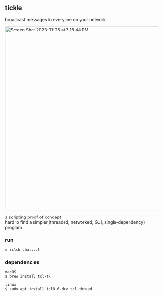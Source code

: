 ## tickle
broadcast messages to everyone on your network

<img width="607" alt="Screen Shot 2023-01-25 at 7 18 44 PM" src="https://user-images.githubusercontent.com/48459292/214724541-df833902-b1d0-4b0b-ae25-babc543c914b.png">

a [scripting](https://www.tcl.tk/doc/scripting.html) proof of concept<br>
hard to find a simpler (threaded, networked, GUI, single-dependency) program

### run
```
$ tclsh chat.tcl
```

### dependencies
```
macOS
$ brew install tcl-tk 

linux
$ sudo apt install tcl8.6-dev tcl-thread
```
